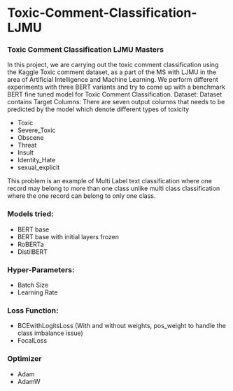 # Toxic-Comment-Classification-LJMU
### Toxic Comment Classification LJMU Masters
In this project, we are carrying out the toxic comment classification using the Kaggle Toxic comment dataset, as a part of the MS with LJMU in the area of Artificial Intelligence and Machine Learning. 
We perform different experiments with three BERT variants and try to come up with a benchmark BERT fine tuned model for Toxic Comment Classification. 
Dataset: Dataset contains 
Target Columns: There are seven output columns that needs to be predicted by the model which denote different types of toxicity
  * Toxic
  * Severe_Toxic
  * Obscene
  * Threat
  * Insult
  * Identity_Hate
  * sexual_explicit

This problem is an example of Multi Label text classification where one record may belong to more than one class unlike multi class classification where the one record can belong to only one class. 

### Models tried:

* BERT base
* BERT base with initial layers frozen
* RoBERTa
* DistilBERT

### Hyper-Parameters:
* Batch Size
* Learning Rate

### Loss Function:
* BCEwithLogitsLoss (With and without weights, pos_weight to handle the class imbalance issue)
* FocalLoss

### Optimizer
* Adam
* AdamW
